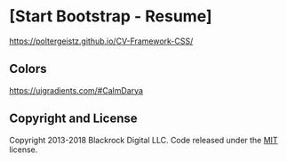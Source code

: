 # [Start Bootstrap - Resume]
https://poltergeistz.github.io/CV-Framework-CSS/


## Colors
https://uigradients.com/#CalmDarya 

## Copyright and License

Copyright 2013-2018 Blackrock Digital LLC. Code released under the [MIT](https://github.com/BlackrockDigital/startbootstrap-resume/blob/gh-pages/LICENSE) license.
